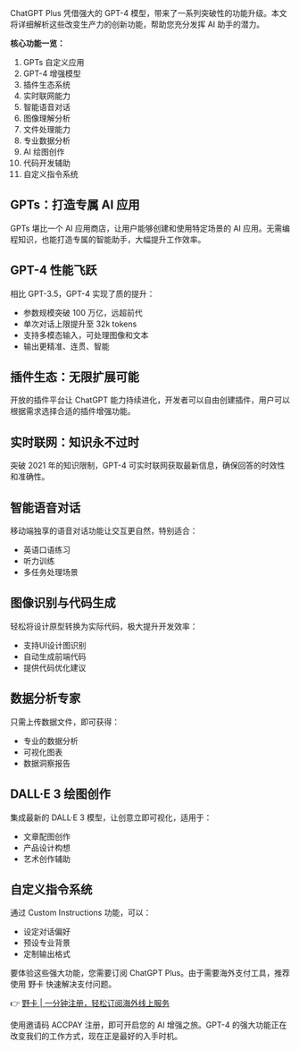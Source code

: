 ChatGPT Plus 凭借强大的 GPT-4 模型，带来了一系列突破性的功能升级。本文将详细解析这些改变生产力的创新功能，帮助您充分发挥 AI 助手的潜力。

**核心功能一览：**

1. GPTs 自定义应用
2. GPT-4 增强模型
3. 插件生态系统
4. 实时联网能力
5. 智能语音对话
6. 图像理解分析
7. 文件处理能力
8. 专业数据分析
9. AI 绘图创作
10. 代码开发辅助
11. 自定义指令系统

## GPTs：打造专属 AI 应用

GPTs 堪比一个 AI 应用商店，让用户能够创建和使用特定场景的 AI 应用。无需编程知识，也能打造专属的智能助手，大幅提升工作效率。

## GPT-4 性能飞跃

相比 GPT-3.5，GPT-4 实现了质的提升：
- 参数规模突破 100 万亿，远超前代
- 单次对话上限提升至 32k tokens
- 支持多模态输入，可处理图像和文本
- 输出更精准、连贯、智能

## 插件生态：无限扩展可能

开放的插件平台让 ChatGPT 能力持续进化，开发者可以自由创建插件，用户可以根据需求选择合适的插件增强功能。

## 实时联网：知识永不过时

突破 2021 年的知识限制，GPT-4 可实时联网获取最新信息，确保回答的时效性和准确性。

## 智能语音对话

移动端独享的语音对话功能让交互更自然，特别适合：
- 英语口语练习
- 听力训练
- 多任务处理场景

## 图像识别与代码生成

轻松将设计原型转换为实际代码，极大提升开发效率：
- 支持UI设计图识别
- 自动生成前端代码
- 提供代码优化建议

## 数据分析专家

只需上传数据文件，即可获得：
- 专业的数据分析
- 可视化图表
- 数据洞察报告

## DALL·E 3 绘图创作

集成最新的 DALL·E 3 模型，让创意立即可视化，适用于：
- 文章配图创作
- 产品设计构想
- 艺术创作辅助

## 自定义指令系统

通过 Custom Instructions 功能，可以：
- 设定对话偏好
- 预设专业背景
- 定制输出格式

要体验这些强大功能，您需要订阅 ChatGPT Plus。由于需要海外支付工具，推荐使用 野卡 快速解决支付问题。

👉 [野卡 | 一分钟注册，轻松订阅海外线上服务](https://bit.ly/bewildcard)

使用邀请码 ACCPAY 注册，即可开启您的 AI 增强之旅。GPT-4 的强大功能正在改变我们的工作方式，现在正是最好的入手时机。